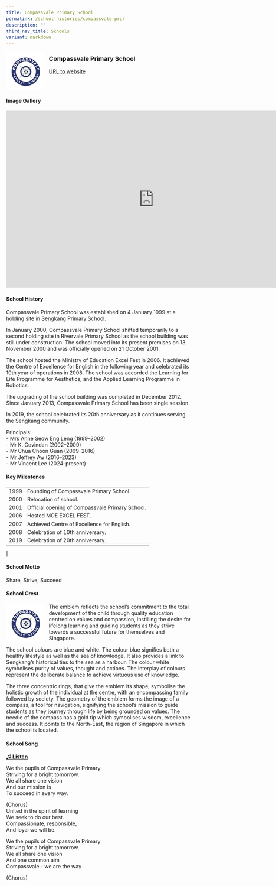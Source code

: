 ```yaml
---
title: Compassvale Primary School
permalink: /school-histories/compassvale-pri/
description: ""
third_nav_title: Schools
variant: markdown
---
```

<img align="left" style="width:20%;margin-right:15px;" src="/images/compassvalepri1.png">

### **Compassvale Primary School**
[URL to website](https://compassvalepri.moe.edu.sg/) 

<br clear="left">

#### **Image Gallery**
<iframe src="https://docs.google.com/presentation/d/e/2PACX-1vTqobvxB9hjj4W3rrsWmVlwTzSa8SHRjWV2no8giCMj_CfUgOTxZj6xAbe7mZsm7Udfx4WYCEx2Gf4B/embed?start=false&amp;loop=true&amp;delayms=5000" frameborder="0" width="800" height="479" allowfullscreen="true"></iframe>



#### **School History**
Compassvale Primary School was established on 4 January 1999 at a holding site in Sengkang Primary School.

In January 2000, Compassvale Primary School shifted temporarily to a second holding site in Rivervale Primary School as the school building was still under construction. The school moved into its present premises on 13 November 2000 and was officially opened on 21 October 2001.

The school hosted the Ministry of Education Excel Fest in 2006. It achieved the Centre of Excellence for English in the following year and celebrated its 10th year of operations in 2008. The school was accorded the Learning for Life Programme for Aesthetics, and the Applied Learning Programme in Robotics.

The upgrading of the school building was completed in December 2012. Since January 2013, Compassvale Primary School has been single session.

In 2019, the school celebrated its 20th anniversary as it continues serving the Sengkang community.

Principals:<br>
\- Mrs Anne Seow Eng Leng (1999–2002)<br>
\- Mr K. Govindan (2002–2009)<br>
\- Mr Chua Choon Guan (2009–2016)<br>
\- Mr Jeffrey Aw (2016–2023)<br>
\- Mr Vincent Lee (2024-present)

#### **Key Milestones**

|  |  |
|:---:|---|
| 1999 | Founding of Compassvale Primary School. |
| 2000 | Relocation of school. |
| 2001 | Official opening of Compassvale Primary School. |
| 2006 | Hosted MOE EXCEL FEST. |
| 2007 | Achieved Centre of Excellence for English. |
| 2008 | Celebration of 10th anniversary. |
| 2019 | Celebration of 20th anniversary. |
|

#### **School Motto**
Share, Strive, Succeed

#### **School Crest**
<img align="left" style="width:20%;margin-right:15px;" src="/images/compassvalepri1.png">

The emblem reflects the school’s commitment to the total development of the child through quality education centred on values and compassion, instilling the desire for lifelong learning and guiding students as they strive towards a successful future for themselves and Singapore.

The school colours are blue and white. The colour blue signifies both a healthy lifestyle as well as the sea of knowledge. It also provides a link to Sengkang’s historical ties to the sea as a harbour. The colour white symbolises purity of values, thought and actions. The interplay of colours represent the deliberate balance to achieve virtuous use of knowledge.

The three concentric rings, that give the emblem its shape, symbolise the holistic growth of the individual at the centre, with an encompassing family followed by society. The geometry of the emblem forms the image of a compass, a tool for navigation, signifying the school’s mission to guide students as they journey through life by being grounded on values. The needle of the compass has a gold tip which symbolises wisdom, excellence and success. It points to the North-East, the region of Singapore in which the school is located.

#### **School Song**
<a target="\_blank" href="https://drive.google.com/file/d/1bvtyUvRx1kZXwjOlgjGvkFKyhqzqHYKp/view?usp=share_link">**♫ Listen**</a>

We the pupils of Compassvale Primary<br>
Striving for a bright tomorrow.<br>
We all share one vision<br>
And our mission is<br>
To succeed in every way.

(Chorus)<br>
United in the spirit of learning<br>
We seek to do our best.<br>
Compassionate, responsible,<br>
And loyal we will be.

We the pupils of Compassvale Primary<br>
Striving for a bright tomorrow.<br>
We all share one vision<br>
And one common aim<br>
Compassvale - we are the way<br>
  
(Chorus)